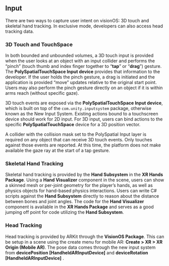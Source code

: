 ## Input
<a name="input"></a>

There are two ways to capture user intent on visionOS: 3D touch and skeletal hand tracking. In exclusive mode, developers can also access head tracking data.


### 3D Touch and TouchSpace

In both bounded and unbounded volumes, a 3D touch input is provided when the user looks at an object with an input collider and performs the “pinch” (touch thumb and index finger together to “**tap**” or “**drag**”) gesture. The **PolySpatialTouchSpace Input device** provides that information to the developer. If the user holds the pinch gesture, a drag is initiated and the application is provided “move” updates relative to the original start point. Users may also perform the pinch gesture directly on an object if it is within arms reach (without specific gaze).

3D touch events are exposed via the **PolySpatialTouchSpace Input device**, which is built on top of the `com.unity.inputsystem` package, otherwise known as the New Input System. Existing actions bound to a touchscreen device should work for 2D input. For 3D input, users can bind actions to the specific **PolySpatialTouchSpace** device for a 3D position vector.

A collider with the collision mask set to the PolySpatial Input layer is required on any object that can receive 3D touch events.  Only touches against those events are reported.  At this time, the platform does not make available the gaze ray at the start of a tap gesture.


### Skeletal Hand Tracking

Skeletal hand tracking is provided by the **Hand Subsystem** in the **XR Hands Package**. Using a **Hand Visualizer** component in the scene, users can show a skinned mesh or per-joint geometry for the player’s hands, as well as physics objects for hand-based physics interactions. Users can write C# scripts against the **Hand Subsystem** directly to reason about the distance between bones and joint angles. The code for the **Hand Visualizer** component is available in the **XR Hands Package** and serves as a good jumping off point for code utilizing the **Hand Subsystem**.


### Head Tracking

Head tracking is provided by ARKit through the **VisionOS Package**. This can be setup in a scene using the create menu for mobile AR: **Create &gt; XR &gt; XR Origin (Mobile AR)**. The pose data comes through the new input system from **devicePosition \[HandheldARInputDevice\]** and **deviceRotation \[HandheldARInputDevice\]** .
